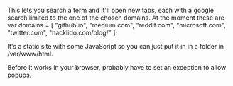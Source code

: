 This lets you search a term and it'll open new tabs, each with a google search limited to the one of the chosen domains. At the moment these are
var domains = [
"github.io", 
"medium.com",
"reddit.com",
"microsoft.com",
"twitter.com",
"hacklido.com/blog/"
];

It's a static site with some JavaScript so you can just put it in in a folder in /var/www/html.

Before it works in your browser, probably have to set an exception to allow popups.

